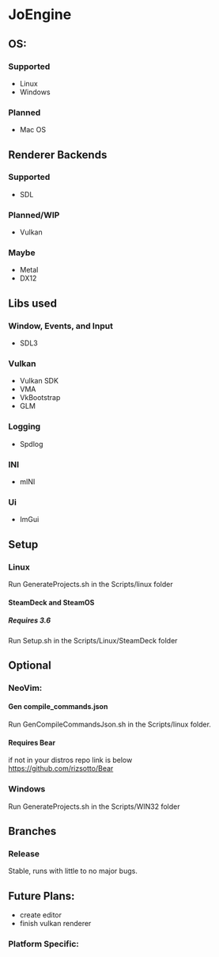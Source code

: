 # JoEngine
## OS:
### Supported
- Linux
- Windows
### Planned
- Mac OS

## Renderer Backends
### Supported
- SDL
### Planned/WIP
- Vulkan
### Maybe
- Metal
- DX12

## Libs used
### Window, Events, and Input
- SDL3

### Vulkan
- Vulkan SDK
- VMA
- VkBootstrap
- GLM

### Logging
- Spdlog

### INI
- mINI

### Ui
- ImGui

## Setup
### Linux
Run GenerateProjects.sh in the Scripts/linux folder

#### SteamDeck and SteamOS
##### Requires 3.6
Run Setup.sh in the Scripts/Linux/SteamDeck folder

## Optional
### NeoVim:
#### Gen compile_commands.json
Run GenCompileCommandsJson.sh in the Scripts/linux folder.

#### Requires Bear
if not in your distros repo link is below  
<https://github.com/rizsotto/Bear> 

### Windows
Run GenerateProjects.sh in the Scripts/WIN32 folder

## Branches
### Release 
Stable, runs with little to no major bugs.

## Future Plans:
 - create editor
 - finish vulkan renderer
### Platform Specific:
